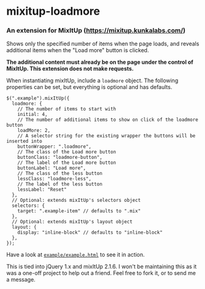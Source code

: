 # mixitup-loadmore

### An extension for MixItUp (https://mixitup.kunkalabs.com/)

Shows only the specified number of items when the page loads, and reveals additional items when the "Load more" button is clicked.

**The additional content must already be on the page under the control of MixItUp. This extension does not make requests.**

When instantiating mixItUp, include a `loadmore` object. The following properties can be set, but everything is optional and has defaults.

    $(".example").mixItUp({
      loadmore: {
        // The number of items to start with
        initial: 4,
        // The number of additional items to show on click of the loadmore button
        loadMore: 2,
        // A selector string for the existing wrapper the buttons will be inserted into
        buttonWrapper: ".loadmore",
        // The class of the Load more button
        buttonClass: "loadmore-button",
        // The label of the Load more button
        buttonLabel: "Load more",
        // The class of the less button
        lessClass: "loadmore-less",
        // The label of the less button
        lessLabel: "Reset"
      },
      // Optional: extends mixItUp's selectors object
      selectors: {
        target: ".example-item" // defaults to ".mix"
      },
      // Optional: extends mixItUp's layout object
      layout: {
        display: "inline-block" // defaults to "inline-block"
      },
    });

Have a look at [`example/example.html`](example/example.html) to see it in action.

This is tied into jQuery 1.x and mixItUp 2.1.6. I won't be maintaining this as it was a one-off project to help out a friend. Feel free to fork it, or to send me a message.
